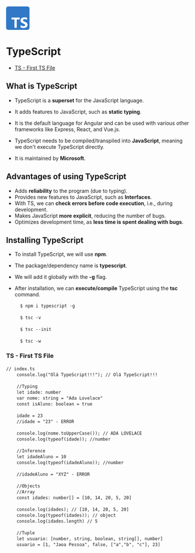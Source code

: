 ![typescript badge](./assets/typescript.png)
 
# TypeScript

- [TS - First TS File](#firstts)

## What is TypeScript 

- TypeScript is a **superset** for the JavaScript language.

- It adds features to JavaScript, such as **static typing**.
- It is the default language for Angular and can be used with various other frameworks like Express, React, and Vue.js.
- TypeScript needs to be compiled/transpiled into **JavaScript**, meaning we don't execute TypeScript directly.
- It is maintained by **Microsoft**.

## Advantages of using TypeScript 

- Adds **reliability** to the program (due to typing).
- Provides new features to JavaScript, such as **Interfaces**.
- With TS, we can **check errors before code execution**, i.e., during development.
- Makes JavaScript **more explicit**, reducing the number of bugs.
- Optimizes development time, as **less time is spent dealing with bugs**.

## Installing TypeScript 


- To install TypeScript, we will use **npm**.
- The package/dependency name is **typescript**.
- We will add it globally with the **-g** flag.
- After installation, we can **execute/compile** TypeScript using the **tsc** command.

        $ npm i typescript -g 
        
        $ tsc -v 

        $ tsc --init 

        $ tsc -w 


### TS - First TS File <a id="firstts"></a>
~~~
// index.ts
    console.log("Olá TypeScript!!!"); // Olá TypeScript!!!

    //Typing
    let idade: number 
    var nome: string = "Ada Lovelace"
    const isAluno: boolean = true 

    idade = 23
    //idade = "23" - ERROR

    console.log(nome.toUpperCase()); // ADA LOVELACE
    console.log(typeof(idade)); //number

    //Inference
    let idadeAluno = 10 
    console.log(typeof(idadeAluno)); //number

    //idadeAluno = "XYZ" - ERROR

    //Objects
    //Array 
    const idades: number[] = [10, 14, 20, 5, 20]

    console.log(idades); // [10, 14, 20, 5, 20]
    console.log(typeof(idades)); // object
    console.log(idades.length) // 5

    //Tuple
    let usuario: [number, string, boolean, string[], number]
    usuario = [1, "Jaoa Pessoa", false, ["a","b", "c"], 23]

~~~
